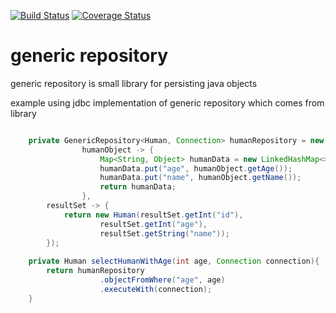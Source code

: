 [![Build Status](https://travis-ci.org/ensyb/GenericJdbcRepository.svg?branch=master)](https://travis-ci.org/ensyb/GenericJdbcRepository)
[![Coverage Status](https://coveralls.io/repos/github/ensyb/GenericJdbcRepository/badge.svg?branch=master)](https://coveralls.io/github/ensyb/GenericJdbcRepository?branch=master)


# generic repository

generic repository is small library for persisting java objects

example using jdbc implementation of generic repository which comes from library
```java

	private GenericRepository<Human, Connection> humanRepository = new JdbcRepository<>("human", 
				humanObject -> {
					Map<String, Object> humanData = new LinkedHashMap<>();
					humanData.put("age", humanObject.getAge());
					humanData.put("name", humanObject.getName());
					return humanData;
				},
		resultSet -> {
			return new Human(resultSet.getInt("id"), 
					resultSet.getInt("age"), 
					resultSet.getString("name"));
		});
		
	private Human selectHumanWithAge(int age, Connection connection){
		return humanRepository
					.objectFromWhere("age", age)
					.executeWith(connection);
	}
```